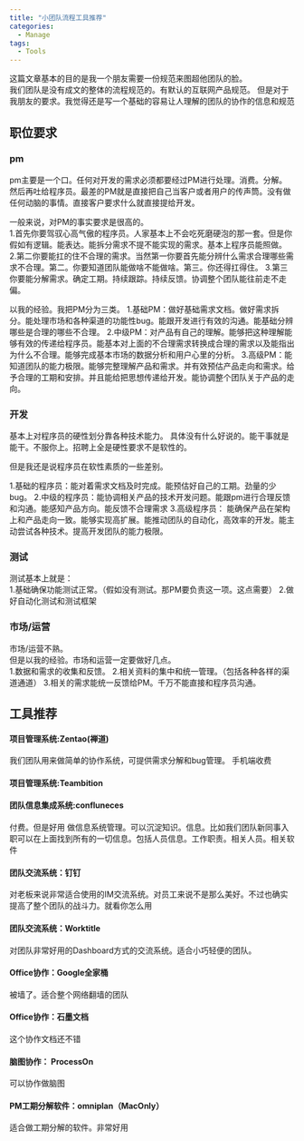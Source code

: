 ```yaml
---
title: "小团队流程工具推荐"
categories:
  - Manage
tags:
  - Tools
---
```


这篇文章基本的目的是我一个朋友需要一份规范来图超他团队的脸。    
我们团队是没有成文的整体的流程规范的。有默认的互联网产品规范。
但是对于我朋友的要求。我觉得还是写一个基础的容易让人理解的团队的协作的信息和规范

## 职位要求
### pm

pm主要是一个口。任何对开发的需求必须都要经过PM进行处理。消费。分解。然后再吐给程序员。最差的PM就是直接把自己当客户或者用户的传声筒。没有做任何动脑的事情。直接客户要求什么就直接提给开发。



一般来说，对PM的事实要求是很高的。   
1.首先你要驾驭心高气傲的程序员。人家基本上不会吃死磨硬泡的那一套。但是你假如有逻辑。能表达。能拆分需求不提不能实现的需求。基本上程序员能照做。
2.第二你要能扛的住不合理的需求。当然第一你要首先能分辨什么需求合理哪些需求不合理。第二。你要知道团队能做啥不能做啥。第三。你还得扛得住。
3.第三你要能分解需求。确定工期。持续跟踪。持续反馈。协调整个团队能往前走不走偏。

以我的经验。我把PM分为三类。
1.基础PM：做好基础需求文档。做好需求拆分。能处理市场和各种渠道的功能性bug。能跟开发进行有效的沟通。能基础分辨哪些是合理的哪些不合理。
2.中级PM：对产品有自己的理解。能够把这种理解能够有效的传递给程序员。能基本对上面的不合理需求转换成合理的需求以及能指出为什么不合理。能够完成基本市场的数据分析和用户心里的分析。
3.高级PM：能知道团队的能力极限。能够完整理解产品和需求。并有效预估产品走向和需求。给予合理的工期和安排。并且能给把思想传递给开发。能协调整个团队关于产品的走向。

### 开发
基本上对程序员的硬性划分靠各种技术能力。
具体没有什么好说的。能干事就是能干。不服你上。招聘上全是硬性要求不是软性的。

但是我还是说程序员在软性素质的一些差别。

1.基础的程序员：能对着需求文档及时完成。能预估好自己的工期。劲量的少bug。
2.中级的程序员：能协调相关产品的技术开发问题。能跟pm进行合理反馈和沟通。能感知产品方向。能反馈不合理需求
3.高级程序员： 能确保产品在架构上和产品走向一致。能够实现高扩展。能推动团队的自动化，高效率的开发。能主动尝试各种技术。提高开发团队的能力极限。

### 测试
测试基本上就是：   
1.基础确保功能测试正常。（假如没有测试。那PM要负责这一项。这点需要）
2.做好自动化测试和测试框架

### 市场/运营
市场/运营不熟。       
但是以我的经验。市场和运营一定要做好几点。    
1.数据和需求的收集和反馈。
2.相关资料的集中和统一管理。（包括各种各样的渠道通道）
3.相关的需求能统一反馈给PM。千万不能直接和程序员沟通。


## 工具推荐
#### 项目管理系统:Zentao(禅道) 
我们团队用来做简单的协作系统，可提供需求分解和bug管理。
手机端收费
  
#### 项目管理系统:Teambition
  
#### 团队信息集成系统:confluneces
付费。但是好用
做信息系统管理。可以沉淀知识。信息。比如我们团队新同事入职可以在上面找到所有的一切信息。包括人员信息。工作职责。相关人员。相关软件

#### 团队交流系统：钉钉
对老板来说非常适合使用的IM交流系统。对员工来说不是那么美好。不过也确实提高了整个团队的战斗力。就看你怎么用

#### 团队交流系统：Worktitle
对团队非常好用的Dashboard方式的交流系统。适合小巧轻便的团队。

#### Office协作：Google全家桶
被墙了。适合整个网络翻墙的团队
#### Office协作：石墨文档
这个协作文档还不错
#### 脑图协作： ProcessOn
可以协作做脑图

#### PM工期分解软件：omniplan（MacOnly）
适合做工期分解的软件。非常好用